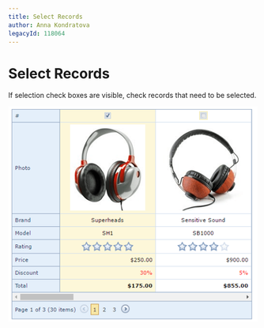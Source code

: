 ```yaml
---
title: Select Records
author: Anna Kondratova
legacyId: 118064
---
```

# Select Records
If selection check boxes are visible, check records that need to be selected.

![EUD-ASPxVerticalGrid-Selection](../../../images/img127028.png)